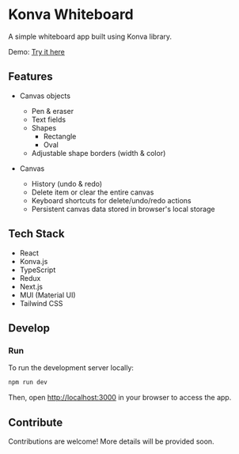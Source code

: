 # Konva Whiteboard

A simple whiteboard app built using Konva library.

Demo: [Try it here](https://whiteboard.leohong.dev)

## Features

- Canvas objects

  - Pen & eraser
  - Text fields
  - Shapes
    - Rectangle
    - Oval
  - Adjustable shape borders (width & color)

- Canvas
  - History (undo & redo)
  - Delete item or clear the entire canvas
  - Keyboard shortcuts for delete/undo/redo actions
  - Persistent canvas data stored in browser's local storage

## Tech Stack

- React
- Konva.js
- TypeScript
- Redux
- Next.js
- MUI (Material UI)
- Tailwind CSS

## Develop

### Run

To run the development server locally:

```bash
npm run dev
```

Then, open [http://localhost:3000](http://localhost:3000) in your browser to access the app.

## Contribute

Contributions are welcome! More details will be provided soon.
